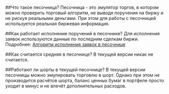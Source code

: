 ##Что такое песочница?
Песочница - это эмулятор торгов, в котором можно проверить торговый алгоритм, 
не выводя поручения на биржу и не рискуя реальными деньгами. При этом для работы с 
песочницей используется реальная биржевая информация.


##Как работает исполнение поручений в песочнике?
Для исполнения заявок используются данные по последним сделкам биржи. Подробнее: 
[Алгоритм исполнения заявок в песочнице](/investAPI/head-sandbox#orderexecute)

##Как считается средняя в песочнице?
В текущей версии никак не считается.

##Работают ли шорты в текущей песочнице?
В текущей версии песочницы можно эмулировать торговлю в шорт. Однако при этом не производится расчётов
шорта, баланс ценных бумаг в портфеле просто уходит в минус и не влечёт дополнительных расходов. 
